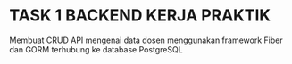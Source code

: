 <h1>TASK 1 BACKEND KERJA PRAKTIK </h1>

<p>Membuat CRUD API mengenai data dosen menggunakan framework Fiber dan GORM terhubung ke database PostgreSQL</p>
